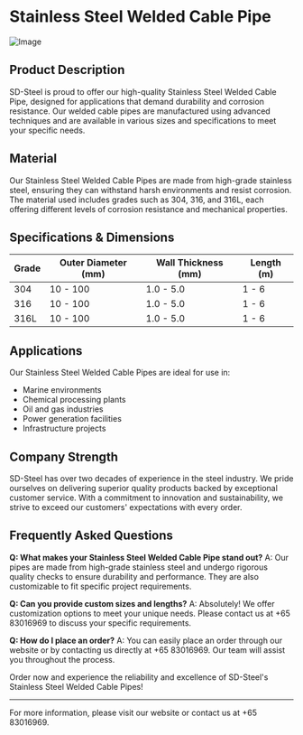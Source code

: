 # Stainless Steel Welded Cable Pipe

![Image](https://github.com/user-attachments/assets/2567258e-e124-4816-932d-1809bd27ef0b)

## Product Description

SD-Steel is proud to offer our high-quality Stainless Steel Welded Cable Pipe, designed for applications that demand durability and corrosion resistance. Our welded cable pipes are manufactured using advanced techniques and are available in various sizes and specifications to meet your specific needs.

## Material

Our Stainless Steel Welded Cable Pipes are made from high-grade stainless steel, ensuring they can withstand harsh environments and resist corrosion. The material used includes grades such as 304, 316, and 316L, each offering different levels of corrosion resistance and mechanical properties.

## Specifications & Dimensions

| Grade | Outer Diameter (mm) | Wall Thickness (mm) | Length (m) |
|-------|---------------------|---------------------|------------|
| 304   | 10 - 100            | 1.0 - 5.0           | 1 - 6      |
| 316   | 10 - 100            | 1.0 - 5.0           | 1 - 6      |
| 316L  | 10 - 100            | 1.0 - 5.0           | 1 - 6      |

## Applications

Our Stainless Steel Welded Cable Pipes are ideal for use in:
- Marine environments
- Chemical processing plants
- Oil and gas industries
- Power generation facilities
- Infrastructure projects

## Company Strength

SD-Steel has over two decades of experience in the steel industry. We pride ourselves on delivering superior quality products backed by exceptional customer service. With a commitment to innovation and sustainability, we strive to exceed our customers' expectations with every order.

## Frequently Asked Questions

**Q: What makes your Stainless Steel Welded Cable Pipe stand out?**
A: Our pipes are made from high-grade stainless steel and undergo rigorous quality checks to ensure durability and performance. They are also customizable to fit specific project requirements.

**Q: Can you provide custom sizes and lengths?**
A: Absolutely! We offer customization options to meet your unique needs. Please contact us at +65 83016969 to discuss your specific requirements.

**Q: How do I place an order?**
A: You can easily place an order through our website or by contacting us directly at +65 83016969. Our team will assist you throughout the process.

Order now and experience the reliability and excellence of SD-Steel's Stainless Steel Welded Cable Pipes!

---

For more information, please visit our website or contact us at +65 83016969.